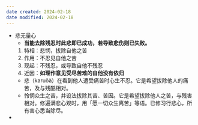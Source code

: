 ```yaml
---
date created: 2024-02-18
date modified: 2024-02-18
---
```

- 悲无量心
    - **当能去除残忍时此悲即已成功，若导致悲伤则已失败。** 
    1. 特相：悲悯，拔除自他之苦
    2. 作用：不忍见自他之苦
    3. 现起：不残忍，或导致自他不残忍
    4. 近因：**如理作意见受尽苦难的自他没有依归** 
    - 悲（karuõà）在看到他人遭受痛苦时心生不忍。它是希望拔除他人的痛苦，及与残酷相对。
    - 怜悯众生之苦，并设法拔除其苦、苦因。它是希望拔除他人之苦，与残害相对。修遍满悲心观时，用「愿一切众生离苦」等语。已修习行悲心，所有害心悉当除尽。
- 
